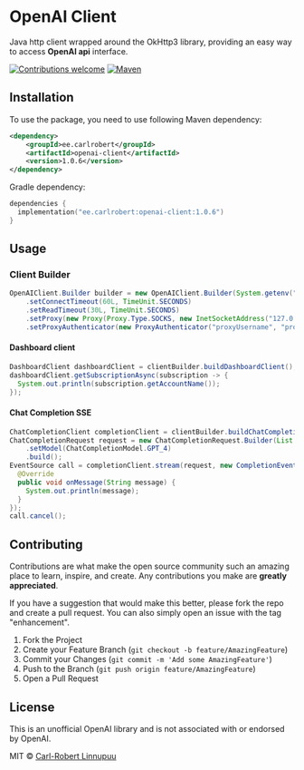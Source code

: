 <a name="readme-top"></a>
# OpenAI Client
Java http client wrapped around the OkHttp3 library, providing an easy way to access **OpenAI api** interface.

[![Contributions welcome][contributions-welcome-svg]][contributions-welcome]
[![Maven][maven-shield]][maven-url]

## Installation
To use the package, you need to use following Maven dependency:

```xml
<dependency>
    <groupId>ee.carlrobert</groupId>
    <artifactId>openai-client</artifactId>
    <version>1.0.6</version>
</dependency>
```
Gradle dependency:
```kts
dependencies {
  implementation("ee.carlrobert:openai-client:1.0.6")
}
```

## Usage

### Client Builder
```java
OpenAIClient.Builder builder = new OpenAIClient.Builder(System.getenv("MY_SECRET_KEY"))
    .setConnectTimeout(60L, TimeUnit.SECONDS)
    .setReadTimeout(30L, TimeUnit.SECONDS)
    .setProxy(new Proxy(Proxy.Type.SOCKS, new InetSocketAddress("127.0.0.1", 1234)))
    .setProxyAuthenticator(new ProxyAuthenticator("proxyUsername", "proxyPassword"));
```

#### Dashboard client
```java
DashboardClient dashboardClient = clientBuilder.buildDashboardClient();
dashboardClient.getSubscriptionAsync(subscription -> {
  System.out.println(subscription.getAccountName());
});
```

#### Chat Completion SSE
```java
ChatCompletionClient completionClient = clientBuilder.buildChatCompletionClient();
ChatCompletionRequest request = new ChatCompletionRequest.Builder(List.of(new ChatCompletionMessage("user", "Hi there!")))
    .setModel(ChatCompletionModel.GPT_4)
    .build();
EventSource call = completionClient.stream(request, new CompletionEventListener() {
  @Override
  public void onMessage(String message) {
    System.out.println(message);
  }
});
call.cancel();
```

## Contributing

Contributions are what make the open source community such an amazing place to learn, inspire, and create. Any contributions you make are **greatly appreciated**.

If you have a suggestion that would make this better, please fork the repo and create a pull request. You can also simply open an issue with the tag "enhancement".

1. Fork the Project
2. Create your Feature Branch (`git checkout -b feature/AmazingFeature`)
3. Commit your Changes (`git commit -m 'Add some AmazingFeature'`)
4. Push to the Branch (`git push origin feature/AmazingFeature`)
5. Open a Pull Request

## License
This is an unofficial OpenAI library and is not associated with or endorsed by OpenAI.

MIT © [Carl-Robert Linnupuu][portfolio]


<!-- MARKDOWN LINKS & IMAGES -->
<!-- https://www.markdownguide.org/basic-syntax/#reference-style-links -->

[contributions-welcome-svg]: http://img.shields.io/badge/contributions-welcome-brightgreen
[contributions-welcome]: https://github.com/JetBrains/ideavim/blob/master/CONTRIBUTING.md
[maven-shield]: https://img.shields.io/maven-central/v/ee.carlrobert/openai-client
[maven-url]: https://central.sonatype.com/namespace/ee.carlrobert
[portfolio]: https://carlrobert.ee
